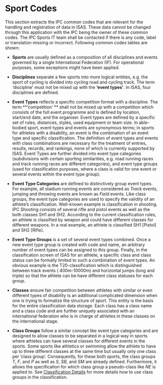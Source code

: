 # Sport Codes

This section extracts the IPC common codes that are relevant for the handling and registration of
data in ISAS.
These data cannot be changed through this application with the IPC being the owner of these common
codes.
The IPC Sports IT team shall be contacted if there is any code, label or translation missing or
incorrect.
Following common codes tables are shown:

- **Sports** are usually defined as a composition of all disciplines and events governed by a
  single International Federation (IF). For operational purposes, some exceptions might
  have been applied.

- **Disciplines** separate a few sports into more logical entities, e.g. the sport of cycling is
  divided into cycling road and cycling track. The term ‘discipline’ must not be mixed up with
  the **‘event types’**. In ISAS, four disciplines are defined.

- **Event Types** reflects a specific competition format with a discipline. The term **‘competition’
  **
  shall not be mixed up with a competition which consists of the full event programme and is defined
  by location, start/end date, and the organiser. Event types are defined by a specific set of
  rules,
  distances, styles, used equipment or team size. In able-bodied sport, event types and events are
  synonymous terms; in sports for athletes with a disability, an event is the combination of an
  event
  type and specific classification. The definition of event types and events with class combinations
  are necessary for the treatment of entries, results, records, and rankings, none of which is
  currently
  supported by ISAS. Event Types are further divided into event type categories (subdivisions with
  certain
  sporting similarities, e.g. road running races and track running races are different categories),
  and event
  type groups (used for classification purposes, where a class is valid for one event or several
  events within
  the event type group).

- **Event Type Categories** are defined to distinctively group event types. For example, all stadium
  running
  events are considered as *Track* events, jumping and throwing events are known as *Field* events.
  Like
  class groups, the event type categories are used to specify the validity of an athlete’s
  classification.
  Well-known example is classification in shooting. IPC Shooting consists of several rifle and
  pistol events
  as well as the both classes SH1 and SH2. According to the current classification rules, an athlete
  is classified
  by weapon and could have different classes for different weapons. In a real example, an athlete is
  classified SH1
  [Pistol] and SH2 [Rifle].

- **Event Type Groups** is a set of several event types combined. Once a new event type group is
  created with code
  and name, an arbitrary number of event types can be assigned to this group. Finally, in the
  classification screen
  of ISAS for an athlete, a specific class and class status can be formally limited to such a
  combination of event
  types. An obvious example is the T20-classification which is distinguished between track events (
  400m-10000m) and
  horizontal jumps (long and triple) so that the athlete can be have different class statuses for
  each group.

- **Classes** ensure fair competition between athletes with similar or even different types of
  disability is an additional
  complicated dimension when one is trying to formalize the structure of sport. This entity is the
  basis for the entire
  classification data storage. Each class has a class name and a class code and are further uniquely
  associated with an
  international federation who is in charge of athletes in these classes on the international stage.

- **Class Groups** follow a similar concept like event type categories and are designed to allow
  classes to be separated
  in a logical way in sports where athletes can have several classes for different events in the
  sports. Some sports like
  athletics or swimming allow the athlete to have up to three different classes at the same time but
  usually only one class
  per ‘class group’. Consequently, for these both sports, the class groups *T*, *F*, and *P* as well
  as *S*, *SB*, and *SM*
  are already defined. Furthermore, it allows the specification for which class group a pseudo-class
  like *NE* is applied to.
  See [Classification Details](participants/classification.md#classification-details) for more
  details
  how to use class groups in
  the classification. 